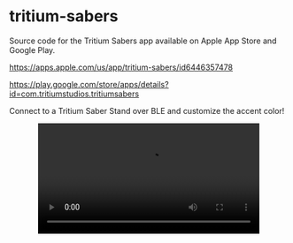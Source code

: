# tritium-sabers

Source code for the Tritium Sabers app available on Apple App Store and Google Play.

https://apps.apple.com/us/app/tritium-sabers/id6446357478

https://play.google.com/store/apps/details?id=com.tritiumstudios.tritiumsabers

Connect to a Tritium Saber Stand over BLE and customize the accent color!

<div align="center">
  <video src="https://user-images.githubusercontent.com/43047974/226649626-90fbbac1-3171-4ecb-a2ea-69f73cda955d.mov" width=400/>
<div/>

Hardware/Firmware Repo: https://github.com/TritiumStudios/TS-1001

